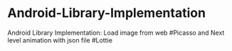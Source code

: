 # Android-Library-Implementation
Android Library Implementation: Load image from web #Picasso and Next level animation with json file #Lottie 
